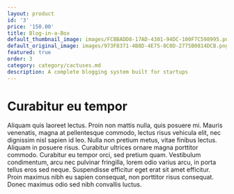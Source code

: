```yaml
---
layout: product
id: '3'
price: '150.00'
title: Blog-in-a-Box
default_thumbnail_image: images/FCBBADD8-17AD-4301-94DC-100F7C598995.png
default_original_image: images/973F8371-4B8D-4E75-8C0D-2775B0814DCB.png
featured: true
order: 3
category: category/cactuses.md
description: A complete blogging system built for startups
---
```


# Curabitur eu tempor

Aliquam quis laoreet lectus. Proin non mattis nulla, quis posuere mi. Mauris venenatis, magna at pellentesque commodo, lectus risus vehicula elit, nec dignissim nisl sapien id leo. Nulla non pretium metus, vitae finibus lectus. Aliquam in posuere risus. Curabitur ultrices ornare magna porttitor commodo. Curabitur eu tempor orci, sed pretium quam. Vestibulum condimentum, arcu nec pulvinar fringilla, lorem odio varius arcu, in porta tellus eros sed neque. Suspendisse efficitur eget erat sit amet efficitur. Proin maximus nibh eu sapien consequat, non porttitor risus consequat. Donec maximus odio sed nibh convallis luctus.